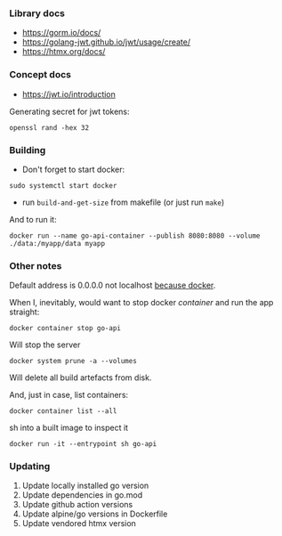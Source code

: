 ### Library docs

- https://gorm.io/docs/
- https://golang-jwt.github.io/jwt/usage/create/
- https://htmx.org/docs/

### Concept docs

- https://jwt.io/introduction

Generating secret for jwt tokens:

```shell
openssl rand -hex 32
```

### Building

- Don't forget to start docker:

```shell
sudo systemctl start docker
```

- run `build-and-get-size` from makefile
  (or just run `make`)

And to run it:

```shell
docker run --name go-api-container --publish 8080:8080 --volume ./data:/myapp/data myapp
```

### Other notes

Default address is 0.0.0.0 not
localhost [because docker](https://serverfault.com/questions/1084915/still-confused-why-docker-works-when-you-make-a-process-listen-to-0-0-0-0-but-no).

When I, inevitably, would want to stop docker *container* and run the app straight:

```shell
docker container stop go-api
```

Will stop the server

```shell
docker system prune -a --volumes
```

Will delete all build artefacts from disk.

And, just in case, list containers:

```shell
docker container list --all
```

sh into a built image to inspect it

```
docker run -it --entrypoint sh go-api
```

### Updating

1. Update locally installed go version
2. Update dependencies in go.mod
3. Update github action versions
4. Update alpine/go versions in Dockerfile
5. Update vendored htmx version
